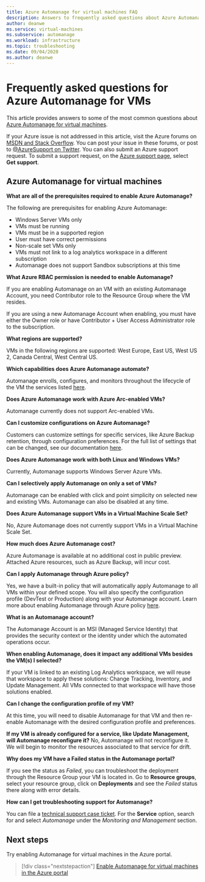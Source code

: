 ```yaml
---
title: Azure Automanage for virtual machines FAQ
description: Answers to frequently asked questions about Azure Automanage for virtual machines.
author: deanwe
ms.service: virtual-machines
ms.subservice: automanage
ms.workload: infrastructure
ms.topic: troubleshooting
ms.date: 09/04/2020
ms.author: deanwe
---
```


# Frequently asked questions for Azure Automanage for VMs

This article provides answers to some of the most common questions about [Azure Automanage for virtual machines](automanage-virtual-machines.md).

If your Azure issue is not addressed in this article, visit the Azure forums on [MSDN and Stack Overflow](https://azure.microsoft.com/support/forums/). You can post your issue in these forums, or post to [@AzureSupport on Twitter](https://twitter.com/AzureSupport). You can also submit an Azure support request. To submit a support request, on the [Azure support page](https://azure.microsoft.com/support/options/), select **Get support**.


## Azure Automanage for virtual machines

**What are all of the prerequisites required to enable Azure Automanage?**

The following are prerequisites for enabling Azure Automanage:
- Windows Server VMs only
- VMs must be running
- VMs must be in a supported region
- User must have correct permissions
- Non-scale set VMs only
- VMs must not link to a log analytics workspace in a different subscription
- Automanage does not support Sandbox subscriptions at this time

**What Azure RBAC permission is needed to enable Automanage?**

If you are enabling Automanage on an VM with an existing Automanage Account, you need Contributor role to the Resource Group where the VM resides.

If you are using a new Automanage Account when enabling, you must have either the Owner role or have Contributor + User Access Administrator role to the subscription.


**What regions are supported?**

VMs in the following regions are supported: West Europe, East US, West US 2, Canada Central, West Central US.


**Which capabilities does Azure Automanage automate?**

Automanage enrolls, configures, and monitors throughout the lifecycle of the VM the services listed [here](virtual-machines-best-practices.md).

**Does Azure Automanage work with Azure Arc-enabled VMs?**

Automanage currently does not support Arc-enabled VMs.

**Can I customize configurations on Azure Automanage?**

Customers can customize settings for specific services, like Azure Backup retention, through configuration preferences. For the full list of settings that can be changed, see our documentation [here](virtual-machines-best-practices.md).


**Does Azure Automanage work with both Linux and Windows VMs?**

Currently, Automanage supports Windows Server Azure VMs.


**Can I selectively apply Automanage on only a set of VMs?**

Automanage can be enabled with click and point simplicity on selected new and existing VMs. Automanage can also be disabled at any time.


**Does Azure Automanage support VMs in a Virtual Machine Scale Set?**

No, Azure Automanage does not currently support VMs in a Virtual Machine Scale Set.


**How much does Azure Automanage cost?**

Azure Automanage is available at no additional cost in public preview. Attached Azure resources, such as Azure Backup, will incur cost.


**Can I apply Automanage through Azure policy?**

Yes, we have a built-in policy that will automatically apply Automanage to all VMs within your defined scope. You will also specify the configuration profile (DevTest or Production) along with your Automanage account. Learn more about enabling Automanage through Azure policy [here](virtual-machines-policy-enable.md).


**What is an Automanage account?**

The Automanage Account is an MSI (Managed Service Identity) that provides the security context or the identity under which the automated operations occur.


**When enabling Automanage, does it impact any additional VMs besides the VM(s) I selected?**

If your VM is linked to an existing Log Analytics workspace, we will reuse that workspace to apply these solutions: Change Tracking, Inventory, and Update Management. All VMs connected to that workspace will have those solutions enabled.


**Can I change the configuration profile of my VM?**

At this time, you will need to disable Automanage for that VM and then re-enable Automanage with the desired configuration profile and preferences.


**If my VM is already configured for a service, like Update Management, will Automanage reconfigure it?**
No, Automanage will not reconfigure it. We will begin to monitor the resources associated to that service for drift.


**Why does my VM have a Failed status in the Automanage portal?**

If you see the status as *Failed*, you can troubleshoot the deployment through the Resource Group your VM is located in. Go to **Resource groups**, select your resource group, click on **Deployments** and see the *Failed* status there along with error details.

**How can I get troubleshooting support for Automanage?**

You can file a [technical support case ticket](https://ms.portal.azure.com/#blade/Microsoft_Azure_Support/HelpAndSupportBlade/newsupportrequest). For the **Service** option, search for and select *Automanage* under the *Monitoring and Management* section.


## Next steps

Try enabling Automanage for virtual machines in the Azure portal.

> [!div class="nextstepaction"]
> [Enable Automanage for virtual machines in the Azure portal](quick-create-virtual-machines-portal.md)